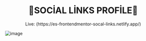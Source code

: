 <h1 align="center">
🤖SOCİAL LİNKS PROFİLE🚀
</h1>
<p align="center">Live: (https://es-frontendmentor-socal-links.netlify.app/)</p>

![image](https://github.com/user-attachments/assets/cb618696-4d7e-4199-8902-2383403890ca)
